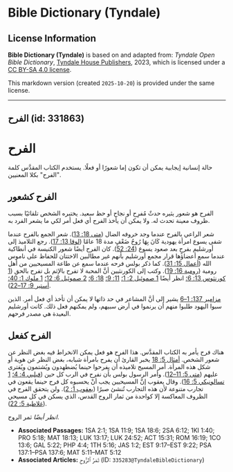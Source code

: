 # Bible Dictionary (Tyndale)

## License Information

**Bible Dictionary (Tyndale)** is based on and adapted from: _Tyndale Open Bible Dictionary_, [Tyndale House Publishers](https://tyndaleopenresources.com/), 2023, which is licensed under a [CC BY-SA 4.0 license](https://creativecommons.org/licenses/by-sa/4.0/legalcode.en).

This markdown version (created `2025-10-20`) is provided under the same license.



--------------------------------

## الفرح (id: 331863)

الفرح
=====

حالة إنسانية إيجابية يمكن أن تكون إما شعورًا أو فعلًا. يستخدم الكتاب المقدَّس كلمة "الفرح" بكلا المعنيين.

الفرح كشعور
-----------

الفرح هو شعور يثيره حدثٌ مُفرِح أو نجاح أو حظ سعيد. يختبره الشخص تلقائيًا بسبب ظروف معينة تحدث له. ولا يمكن أن يأخذ الفرح أي فعل أمر لكي ما يشعر الفرد به.

شعر الراعي بالفرح عندما وجد خروفه الضال ([متى 18: 13](https://ref.ly/Matt18:13)). شعر الجمع بالفرح عندما شفى يسوع امرأة يهودية كَانَ بِهَا رُوحُ ضَعْفٍ مدة 18 عامًا ([لوقا 13: 17](https://ref.ly/Luke13:17)). رجع التلاميذ إلى أورشليم بفرحٍ بعد صعود يسوع ([24: 52](https://ref.ly/Luke24:52)). كان الفرح أيضًا شعور الكنيسة في أنطاكية عندما سمع أعضاؤها قرار مجمع أورشليم بأنهم غير مطالبين الاختتان للحفاظ على ناموس الله ([أعمال 15: 31](https://ref.ly/Acts15:31)). كما ذكر بولس فرحه عندما سمع عن طاعة المسيحيين من أهل رومية ([رومية 16: 19](https://ref.ly/Rom16:19)). وكتب إلى الكورنثيين أنَّ المحبة لا تفرح بالإثم بل تفرح بالحق ([1 كورنثوس 13: 6؛](https://ref.ly/1Cor13:6) انظر أيضًا [1 صموئيل 2: 1؛](https://ref.ly/1Sam2:1) [11: 9؛](https://ref.ly/1Sam11:9) [18: 6؛](https://ref.ly/1Sam18:6) [2 صموئيل 6: 12؛](https://ref.ly/2Sam6:12) [1 ملوك 1: 40؛](https://ref.ly/1Kgs1:40) [أستير 9: 17–22](https://ref.ly/Esth9:17-Esth9:22)).

[مزامير 137: 1–6](https://ref.ly/Ps137:1-Ps137:6) يشير إلى أنَّ المشاعر في حد ذاتها لا يمكن أن تأخذ أي فعل أمر. الذين سبوا اليهود طلبوا منهم أن يرنموا في أرض سبيهم، ولم يمكنهم فعل ذلك. كانت أورشليم البعيدة هي مصدر فرحهم.

الفرح كفعل
----------

هناك فرح يأمر به الكتاب المقدَّس. هذا الفرح هو فعل يمكن الانخراط فيه بغض النظر عن شعور الشخص. [أمثال 5: 18](https://ref.ly/Prov5:18) يخبر القارئ أن يفرح بامرأة شبابه، بغض النظر عن هوية أو شكل هذه المرأة. أمر المسيح تلاميذه أن يفرحوا حينما يُضطهدون ويُشتمون ويُفترى عليهم ([متى 5: 11–12](https://ref.ly/Matt5:11-Matt5:12)). وأمر الرسول بولس بأن نفرح في الرب كل حين ([فيلبي 4: 4؛](https://ref.ly/Phil4:4) [1 تسالونيكي 5: 16](https://ref.ly/1Thess5:16)). وقال يعقوب إنَّ المسيحيين يجب أنْ يحسبوه كل فرح حينما يقعون في تجارب متنوعة لأن هذه التجارب تُنشئ صبرًا ([يعقوب 1: 2](https://ref.ly/Jas1:2)). ولن يتحقق الفرح في الظروف المعاكسة إلا كواحدة من ثمار الروح القدس، الذي يسكن في كل مسيحي ([غلاطية 5: 22](https://ref.ly/Gal5:22)). 

*انظر أيضًا* ثمر الروح.

* **Associated Passages:** 1SA 2:1; 1SA 11:9; 1SA 18:6; 2SA 6:12; 1KI 1:40; PRO 5:18; MAT 18:13; LUK 13:17; LUK 24:52; ACT 15:31; ROM 16:19; 1CO 13:6; GAL 5:22; PHP 4:4; 1TH 5:16; JAS 1:2; EST 9:17–EST 9:22; PSA 137:1–PSA 137:6; MAT 5:11–MAT 5:12
* **Associated Articles:** ثَمَرُ ٱلرُّوحِ (ID: `335283@TyndaleBibleDictionary`)

